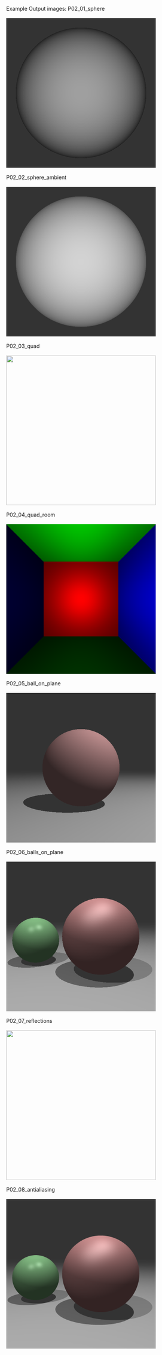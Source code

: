 Example Output images:
P02_01_sphere <br></br>
<img src="./imagesPNG/P02_Sphere.png" width="400" height="400"></img>

P02_02_sphere_ambient <br></br>
<img src="./imagesPNG/P02_Sphere_ambient.png" width="400" height="400"></img>

P02_03_quad <br></br>
<img src="" width="400" height="400"></img>

P02_04_quad_room <br></br>
<img src="./imagesPNG/P02_Quad_room.png" width="400" height="400"></img>

P02_05_ball_on_plane <br></br>
<img src="./imagesPNG/P02_ball_on_plane.png" width="400" height="400"></img>

P02_06_balls_on_plane <br></br>
<img src="./imagesPNG/P02_balls_on_plane.png" width="400" height="400"></img>

P02_07_reflections <br></br>
<img src="" width="400" height="400"></img>

P02_08_antialiasing <br></br>
<img src="./imagesPNG/P02_antialiased.png" width="400" height="400"></img>
